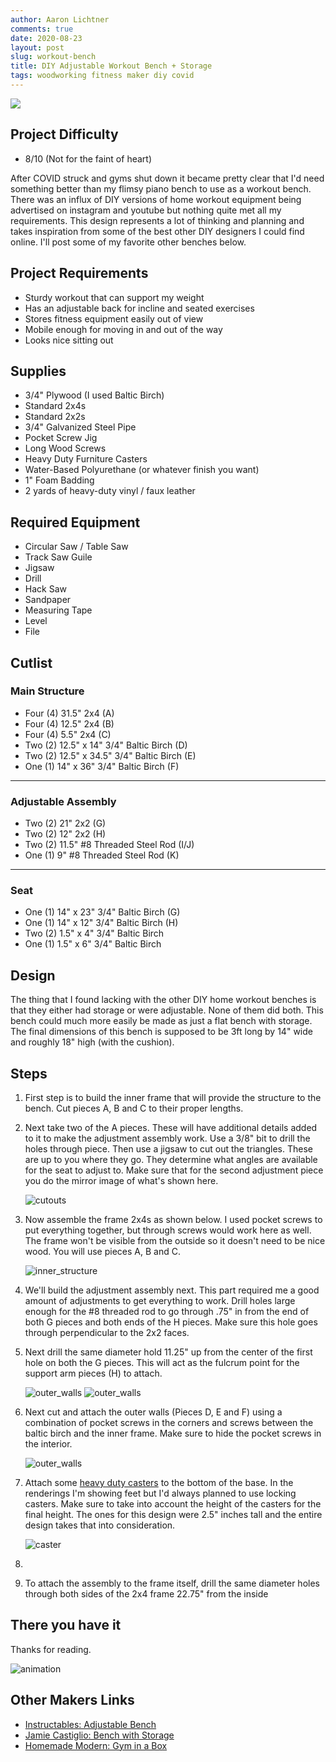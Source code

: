 ```yaml
---
author: Aaron Lichtner
comments: true
date: 2020-08-23
layout: post
slug: workout-bench
title: DIY Adjustable Workout Bench + Storage
tags: woodworking fitness maker diy covid
---
```


![](../public/img/2020/08/weightbench.png)

## Project Difficulty 

- 8/10 (Not for the faint of heart)

After COVID struck and gyms shut down it became pretty clear that I'd need something better than my flimsy piano bench to use as a workout bench. 
There was an influx of DIY versions of home workout equipment being advertised on instagram and youtube but nothing quite met all my requirements. 
This design represents a lot of thinking and planning and takes inspiration from some of the best other DIY designers I could find online. I'll post some of my favorite other benches below.

## Project Requirements

- Sturdy workout that can support my weight
- Has an adjustable back for incline and seated exercises
- Stores fitness equipment easily out of view
- Mobile enough for moving in and out of the way
- Looks nice sitting out

## Supplies

- 3/4" Plywood (I used Baltic Birch)
- Standard 2x4s 
- Standard 2x2s
- 3/4" Galvanized Steel Pipe
- Pocket Screw Jig
- Long Wood Screws
- Heavy Duty Furniture Casters
- Water-Based Polyurethane (or whatever finish you want)
- 1" Foam Badding
- 2 yards of heavy-duty vinyl / faux leather

## Required Equipment

- Circular Saw / Table Saw
- Track Saw Guile
- Jigsaw
- Drill
- Hack Saw
- Sandpaper
- Measuring Tape
- Level
- File

## Cutlist 

### Main Structure
- Four (4) 31.5" 2x4 (A)
- Four (4) 12.5" 2x4 (B)
- Four (4) 5.5" 2x4 (C)
- Two (2) 12.5" x 14" 3/4" Baltic Birch (D)
- Two (2) 12.5" x 34.5" 3/4" Baltic Birch (E)
- One (1) 14" x 36" 3/4" Baltic Birch (F)

---
### Adjustable Assembly
- Two (2) 21" 2x2 (G)
- Two (2) 12" 2x2 (H)
- Two (2) 11.5" #8 Threaded Steel Rod (I/J)
- One (1) 9" #8 Threaded Steel Rod (K)
    
---
### Seat
- One (1) 14" x 23" 3/4" Baltic Birch (G)
- One (1) 14" x 12" 3/4" Baltic Birch (H)
- Two (2) 1.5" x 4" 3/4" Baltic Birch
- One (1) 1.5" x 6" 3/4" Baltic Birch

## Design

The thing that I found lacking with the other DIY home workout benches is that they either had storage or were adjustable. 
None of them did both. This bench could much more easily be made as just a flat bench with storage. The final dimensions of this 
bench is supposed to be 3ft long by 14" wide and roughly 18" high (with the cushion). 

## Steps

1. First step is to build the inner frame that will provide the structure to the bench. Cut pieces A, B and C to their proper lengths. 

2. Next take two of the A pieces. These will have additional details added to it to make the adjustment assembly work. Use a 3/8" bit to drill the holes through piece. Then use a jigsaw to cut out the triangles. These 
are up to you where they go. They determine what angles are available for the seat to adjust to. Make sure that for the second adjustment piece you do the mirror image of what's shown here. 


   ![cutouts](../public/img/2020/08/cutouts.png)


3. Now assemble the frame 2x4s as shown below. I used pocket screws to put everything together, but through screws would work here as well.
 The frame won't be visible from the outside so it doesn't need to be nice wood. You will use pieces A, B and C. 

    ![inner_structure](../public/img/2020/08/frame.png)
    
4. We'll build the adjustment assembly next. This part required me a good amount of adjustments to get everything to work. Drill holes large enough for the #8 threaded rod to go through 
.75" in from the end of both G pieces and both ends of the H pieces. Make sure this hole goes through perpendicular to the 2x2 faces. 

5. Next drill the same diameter hold 11.25" up from the center of the first hole on both the G pieces. 
This will act as the fulcrum point for the support arm pieces (H) to attach.

    ![outer_walls](../public/img/2020/08/assembly.png)
    ![outer_walls](../public/img/2020/08/frame_assembly_render.png)


2. Next cut and attach the outer walls (Pieces D, E and F) using a combination of pocket screws in the corners and screws between the baltic birch and the inner frame. 
Make sure to hide the pocket screws in the interior. 

    ![outer_walls](../public/img/2020/08/outer_walls.png)
    
3. Attach some [heavy duty casters](https://www.amazon.com/Swivel-Caster-Wheels-Locking-Polyurethane/dp/B06Y49D2J2/ref=sxin_10?ascsubtag=amzn1.osa.b54557a1-1e55-4d28-9e82-050295431ec6.ATVPDKIKX0DER.en_US&creativeASIN=B06Y49D2J2&cv_ct_cx=heavy+duty+casters&cv_ct_id=amzn1.osa.b54557a1-1e55-4d28-9e82-050295431ec6.ATVPDKIKX0DER.en_US&cv_ct_pg=search&cv_ct_wn=osp-single-source-gl-ranking&dchild=1&keywords=heavy+duty+casters&linkCode=oas&pd_rd_i=B06Y49D2J2&pd_rd_r=1ea42fce-1bd8-46e9-ad64-c66519d68a91&pd_rd_w=hFAkR&pd_rd_wg=U9Xl8&pf_rd_p=69c78df1-b3ce-40ba-9ee0-ecaea903b011&pf_rd_r=9GNK33PT41BMV16CP4PX&qid=1598223053&sr=1-2-d9dc7690-f7e1-44eb-ad06-aebbef559a37&tag=cb-osp-20) 
to the bottom of the base. In the renderings I'm showing feet but I'd always planned to use locking casters. Make sure to take into account
the height of the casters for the final height. The ones for this design were 2.5" inches tall and the entire design takes that into consideration.

    ![caster](../public/img/2020/08/caster.gif)
    
4. 

6. To attach the assembly to the frame itself, drill the same diameter holes through both sides of the 2x4 frame 22.75" from the inside 
    
## There you have it

Thanks for reading. 

![animation](/public/img/2020/01/pullup.gif)

## Other Makers Links

- [Instructables: Adjustable Bench](https://www.instructables.com/id/Weight-Bench-5-positionFlatIncline-doubles-as-/)
- [Jamie Castiglio: Bench with Storage](https://jaimecostiglio.com/diy-workout-bench-with-storage/)
- [Homemade Modern:  Gym in a Box](https://www.youtube.com/watch?v=H2UVZhbX074)
